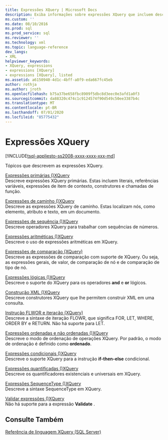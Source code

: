 ```yaml
---
title: Expressões XQuery | Microsoft Docs
description: Exiba informações sobre expressões XQuery que incluem descrições de cada tipo de expressão e como usá-las.
ms.custom: ''
ms.date: 08/10/2016
ms.prod: sql
ms.prod_service: sql
ms.reviewer: ''
ms.technology: xml
ms.topic: language-reference
dev_langs:
- XML
helpviewer_keywords:
- XQuery, expressions
- expressions [XQuery]
- expressions [XQuery], listed
ms.assetid: a6150940-4d1c-4bff-a8f9-eda667fc45eb
author: rothja
ms.author: jroth
ms.openlocfilehash: b75a37be658fbc8909f5dbc8d3eec0e3afd1a0f3
ms.sourcegitcommit: da88320c474c1c9124574f90d549c50ee3387b4c
ms.translationtype: MT
ms.contentlocale: pt-BR
ms.lasthandoff: 07/01/2020
ms.locfileid: "85775432"
---
```

# <a name="xquery-expressions"></a>Expressões XQuery
[!INCLUDE[tsql-appliesto-ss2008-xxxx-xxxx-xxx-md](../includes/applies-to-version/sqlserver.md)]

  Tópicos que descrevem as expressões XQuery.  
  

 [Expressões primárias &#40;&#41;XQuery](../xquery/primary-expressions-xquery.md)  
 Descreve expressões XQuery primárias. Estas incluem literais, referências variáveis, expressões de item de contexto, construtores e chamadas de função.  
  
 [Expressões de caminho &#40;&#41;XQuery](../xquery/path-expressions-xquery.md)  
 Descreve as expressões XQuery de caminho. Estas localizam nós, como elemento, atributo e texto, em um documento.  
  
 [Expressões de sequência &#40;&#41;XQuery](../xquery/sequence-expressions-xquery.md)  
 Descreve operadores XQuery para trabalhar com sequências de números.  
  
 [Expressões aritméticas &#40;&#41;XQuery](../xquery/arithmetic-expressions-xquery.md)  
 Descreve o uso de expressões aritméticas em XQuery.  
  
 [Expressões de comparação &#40;XQuery&#41;](../xquery/comparison-expressions-xquery.md)  
 Descreve as expressões de comparação com suporte de XQuery. Ou seja, as expressões gerais, de valor, de comparação de nó e de comparação de tipo de nó.  
  
 [Expressões lógicas &#40;&#41;XQuery](../xquery/logical-expressions-xquery.md)  
 Descreve o suporte do XQuery para os operadores **and** e **or** lógicos.  
  
 [Construção XML &#40;&#41;XQuery](../xquery/xml-construction-xquery.md)  
 Descreve construtores XQuery que lhe permitem construir XML em uma consulta.  
  
 [Instrução FLWOR e iteração &#40;XQuery&#41;](../xquery/flwor-statement-and-iteration-xquery.md)  
 Descreve a sintaxe de iteração FLOWR, que significa FOR, LET, WHERE, ORDER BY e RETURN. Não há suporte para LET.  
  
 [Expressões ordenadas e não ordenadas &#40;&#41;XQuery](../xquery/ordered-and-unordered-expressions-xquery.md)  
 Descreve o modo de ordenação de operações XQuery. Por padrão, o modo de ordenação é definido como **ordenado**.  
  
 [Expressões condicionais &#40;&#41;XQuery](../xquery/conditional-expressions-xquery.md)  
 Descreve o suporte XQuery para a instrução **if-then-else** condicional.  
  
 [Expressões quantificadas &#40;&#41;XQuery](../xquery/quantified-expressions-xquery.md)  
 Descreve os quantificadores existenciais e universais em XQuery.  
  
 [Expressões SequenceType &#40;&#41;XQuery](../xquery/sequencetype-expressions-xquery.md)  
 Descreve a sintaxe SequenceType em XQuery.  
  
 [Validar expressões &#40;&#41;XQuery](../xquery/validate-expressions-xquery.md)  
 Não há suporte para a expressão **Validate** .  
  
## <a name="see-also"></a>Consulte Também  
 [Referência de linguagem XQuery &#40;SQL Server&#41;](../xquery/xquery-language-reference-sql-server.md)  
  
  
